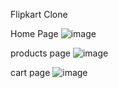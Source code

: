 Flipkart Clone

Home Page
![image](https://github.com/user-attachments/assets/3171839e-f6c5-4c70-a488-d8fdedbc0d85)

products page
![image](https://github.com/user-attachments/assets/0c5c5252-5510-4577-a5fe-9505a09048e6)

cart page
![image](https://github.com/user-attachments/assets/1cdfc36b-c656-4a62-a24d-cae4e46bdf1b)


